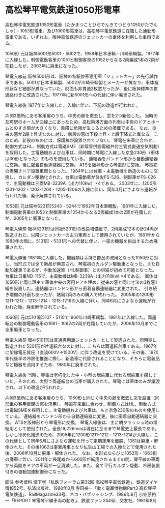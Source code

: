 # 高松琴平電気鉄道1050形電車

高松琴平電気鉄道1050形電車（たかまつことひらでんきてつどう1050がたでんしゃ）・1053形電車、及び1060形電車は、高松琴平電気鉄道に在籍した通勤形電車である。いずれも、阪神電気鉄道のジェットカーの車体を利用した車両である。

1050形
元は阪神5001形5001・5002で、1958年日本車輌・川崎車輌製。1977年に入線した。制御電動客車の1051と制御客車の1052からなる2両編成1本の2両が在籍したが、2003年に廃車になった。

琴電入線前
阪神5001形は、阪神の各駅停車専用車「ジェットカー」の先行試作車である。5001が日本車輌製、5002が川崎車輌製とメーカーが異なり、車体裾形状など細部が異なっていた。前面も非貫通2枚窓だったが、後に阪神標準の貫通路付きに改造された。1977年に新5001形への代替に伴い廃車された。

琴電入線後
1977年に入線した。入線に伴い、下記の改造が行われた。

片側3箇所にある客用扉のうち、中央の扉を撤去し、窓を2つ新設した。
当時の瓦町駅のホームが曲線上にあったため、高松築港方面の列車は中央のドアとホームとのすき間が大きくなり、乗降に危険が生じるための措置である。
なお、従来の窓が2段上昇式なのに対し、新設の窓は下段上昇・上段下降式と異なる。このため、新設のものには、保護棒が設置されていない。
琴電在来車に合わせ、制御方式はHL、制動方式は電磁SME（非常管併設電磁弁付三管式直通空気制動）を採用した。主電動機および台車は、同時期に琴電に入線した京急230形（車体は30形となった）のものを使用している。
連結器をバンドン形から自動連結器に交換。後に密着自動連結器に交換。
ATSを阪神形から琴電形に交換。
琴電初の両開きドア設置車両となった。
1984年には台車・主電動機を新造のものに交換し、カルダン駆動化された。台車は電動車が住友FS-526、制御車がFS-026で、主電動機は三菱MB-3239A（出力110kw）×4である。
2003年に、1200形1201-1202・1203-1204・1205-1206の入線に伴い、同年3月にさよなら運転が行われた後、廃車解体されている。

1053形
元は阪神5231形5243・5244で1962年日本車輌製。1981年に入線した。制御電動客車の1053と制御客車の1054からなる2両編成1本の2両が在籍したが、2005年に廃車になった。

琴電入線前
阪神5231形は同社5201形の改良増備車で、2両編成12本の計24両が製造された。以降ジェットカーの主力車両として使用されていたが、1981年から1983年の間に、5131形・5331形への代替に伴い、一部の機器を供出するため廃車された。

琴電入線後
1981年に入線した。機器類は手持ち部品の流用となった1050形に対し、当形式では全て新品が用意され、琴電初のカルダン駆動車となった。また自動加速車であるが、手動加速車（HL制御車）との併結が初めて可能となった。台車は日車ND-115で、主電動機はMB-3239A（出力110kw) ×4である。
車体は1050形と同じ理由で車体中央の客用ドアを埋め、従来の窓と同じ寸法の3枚窓1組を設置した。連結器はバンドン形から密着自動連結器に変更された。
引き続き増備の計画もあったが、結局2両のみの購入で終わった。
2005年の1200形1211-1212・1213-1214・1215-1216の入線に伴い、同年6月にさよなら運転が行われた後、廃車解体されている。

1060形
元は5101形5107・5110で1960年川崎車輌製、1981年に入線した。両運転台の制御電動客車の1061・1062の2両が在籍していたが、2006年10月までに全車廃車となった。

琴電入線前
阪神5101形は普通専用車ジェットカーとして製造された。同時期に製造された5201形が片運転台なのに対し、こちらは両運転台車である。1967年に架線電圧昇圧（直流600V→1500V）に伴う改造を受けている。その後、1970年代後半の冷房化推進に際し、新造車に代替されることになり、そちらに電装品など機器を流用するため、1980年に廃車された。

琴電入線後
当時、琴電は老朽化した中・小型の増結車に代わる増結車を探していた。そのため、大型で両運転台の当車が購入された。琴電には車体のみが譲渡され、以下の改造が行われた。

片側3箇所にある客用扉のうち、1050形と同じく中央の扉を撤去し窓を設置（同形車の客用扉間の窓を流用）。
琴電在来車に合わせ、制御方式はHL、制動方式は電磁SMEを採用した。主電動機および台車は、もと京急230形のものを使用している。
連結器をバンドン形から自動連結器に変更。後に密着自動連結器に交換。
ATSを阪神形から琴電形に交換。
琴電入線後は、主に朝夕ラッシュ時の増結用として使用された。全長19,226mmは現在に至るまで琴電史上最長である。しかし冷房化推進のため、2005年に1200形1211-1212・1213-1214が入線し、この代替として同年6月にさよなら運転を行って定期運用を離脱、1061は廃車・解体された。その後1062は事業用車となり仏生山工場での入換などで使用された後、2006年10月に廃車・解体された。
なお、本形式ならびに1053形・1063形の廃車に伴い、2011年に長尾線から600形が転用されるまでの間、琴平線の車両から両開きドアの車両が一旦消滅した。また、全て平行カルダン駆動、冷房装置付きの自動加速制御車になった。

脚注
参考資料
畑下学「私鉄フォーラム第32回 高松琴平電気鉄道」、鉄道ダイヤ情報52号、弘済出版社、1988年8月
寺田裕一「動く電車博物館Part3 高松琴平電気鉄道」、RailMagazine33号、ネコ・パブリッシング、1986年9月
小笠原裕一「REPORT 琴電琴平線車両の動き」、鉄道ファン244号、交友社、1981年8月